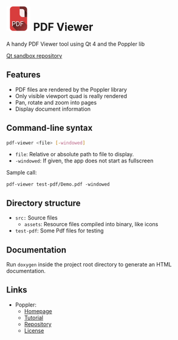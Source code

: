 # ![Icon](img/icon_lres.png) PDF Viewer

A handy PDF Viewer tool using Qt 4 and the Poppler lib

[Qt sandbox repository](https://github.com/jim-eckerlein/qml-example)

## Features

- PDF files are rendered by the Poppler library
- Only visible viewport quad is really rendered
- Pan, rotate and zoom into pages
- Display document information

## Command-line syntax

```sh
pdf-viewer <file> [-windowed]
```
- `file`: Relative or absolute path to file to display.
- `-windowed`: If given, the app does not start as fullscreen

Sample call:

    pdf-viewer test-pdf/Demo.pdf -windowed

## Directory structure

- `src:` Source files
    - `assets`: Resource files compiled into binary, like icons
- `test-pdf`: Some Pdf files for testing

## Documentation

Run `doxygen` inside the project root directory to generate an HTML documentation.

## Links
- Poppler:
   - [Homepage](https://poppler.freedesktop.org/)
   - [Tutorial](https://people.freedesktop.org/~aacid/docs/qt4/)
   - [Repository](https://cgit.freedesktop.org/poppler/poppler/tree/)
   - [License](https://cgit.freedesktop.org/poppler/poppler/tree/COPYING)
